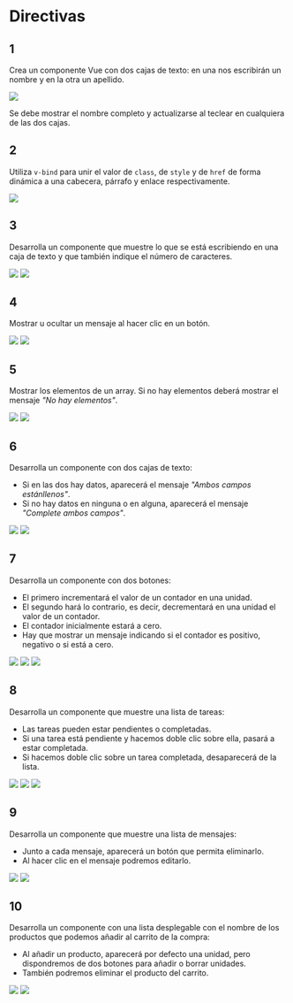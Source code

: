 # Directivas

## 1

Crea un componente Vue con dos cajas de texto: en una nos escribirán un nombre y en la otra un apellido.

![](./imagenes/E1.png)

Se debe mostrar el nombre completo y actualizarse al teclear en cualquiera de las dos cajas.

## 2

Utiliza `v-bind` para unir el valor de `class`, de `style` y de `href` de forma dinámica a una cabecera, párrafo y
enlace respectivamente.

![](./imagenes/E2.png)

## 3

Desarrolla un componente que muestre lo que se está escribiendo en una caja de texto y que también indique el número de
caracteres.

![](./imagenes/E3_1.png)
![](./imagenes/E3_2.png)

## 4

Mostrar u ocultar un mensaje al hacer clic en un botón.

![](./imagenes/E4_1.png)
![](./imagenes/E4_2.png)

## 5

Mostrar los elementos de un array. Si no hay elementos deberá mostrar el mensaje _"No hay elementos"_.

![](./imagenes/E5_1.png)
![](./imagenes/E5_2.png)

## 6

Desarrolla un componente con dos cajas de texto:

- Si en las dos hay datos, aparecerá el mensaje _"Ambos campos estánllenos"_.
- Si no hay datos en ninguna o en alguna, aparecerá el mensaje _"Complete ambos campos"_.

![](./imagenes/E6_1.png)
![](./imagenes/E6_2.png)

## 7

Desarrolla un componente con dos botones:

- El primero incrementará el valor de un contador en una unidad.
- El segundo hará lo contrario, es decir, decrementará en una unidad el valor de un contador.
- El contador inicialmente estará a cero.
- Hay que mostrar un mensaje indicando si el contador es positivo, negativo o si está a cero.

![](./imagenes/E7_1.png)
![](./imagenes/E7_2.png)
![](./imagenes/E7_3.png)

## 8

Desarrolla un componente que muestre una lista de tareas:

- Las tareas pueden estar pendientes o completadas.
- Si una tarea está pendiente y hacemos doble clic sobre ella, pasará a estar completada.
- Si hacemos doble clic sobre un tarea completada, desaparecerá de la lista.

![](./imagenes/E8_1.png)
![](./imagenes/E8_2.png)
![](./imagenes/E8_3.png)

## 9

Desarrolla un componente que muestre una lista de mensajes:

- Junto a cada mensaje, aparecerá un botón que permita eliminarlo.
- Al hacer clic en el mensaje podremos editarlo.

![](./imagenes/E9_1.png)
![](./imagenes/E9_2.png)

## 10

Desarrolla un componente con una lista desplegable con el nombre de los productos que podemos añadir al carrito de la
compra:

- Al añadir un producto, aparecerá por defecto una unidad, pero dispondremos de dos botones para añadir o borrar
  unidades.
- También podremos eliminar el producto del carrito.

![](./imagenes/E10_1.png)
![](./imagenes/E10_2.png)
